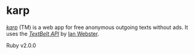 # karp

[*karp*](https://morning-journey-5086.herokuapp.com/) (TM) is a web app for free anonymous outgoing texts without ads. It uses the [*TextBelt API*](http://github.com/typpo/textbelt) by [Ian Webster](http://www.ianww.com).

Ruby v2.0.0
